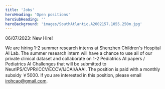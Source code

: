 ```yaml
---
title: 'Jobs'
heroHeading: 'Open positions'
heroSubHeading: ''
heroBackground: 'images/SouthAtlantic.A2002157.1055.250m.jpg'
---
```


06/07/2023: New Hire!

We are hiring 1-2 summer research interns at Shenzhen Children's Hospital AI Lab. The summer research intern will have a chance to use all of our private clinical dataset and collaborate on 1-2 Pediatrics AI papers / Pediatrics AI Challenges that will be submitted to NeurIPS/CVPR/ICCV/ECCV/IJCAI/AAAI. The position is paid with a monthly subsidy ￥5000. If you are interested in this position, please email irohcao@gmail.com.



